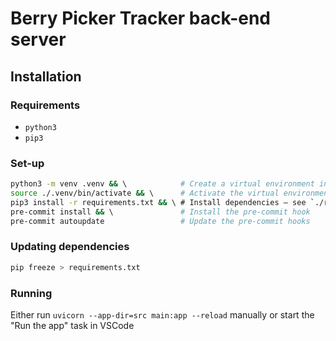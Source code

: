 # Berry Picker Tracker back-end server

## Installation

### Requirements

- `python3`
- `pip3`

### Set-up

```bash
python3 -m venv .venv && \            # Create a virtual environment in `./.venv`
source ./.venv/bin/activate && \      # Activate the virtual environment
pip3 install -r requirements.txt && \ # Install dependencies — see `./requirements.txt` for more info
pre-commit install && \               # Install the pre-commit hook
pre-commit autoupdate                 # Update the pre-commit hooks
```

### Updating dependencies

```bash
pip freeze > requirements.txt
```

### Running

Either run `uvicorn --app-dir=src main:app --reload` manually or start the "Run the app" task in VSCode
